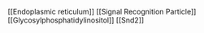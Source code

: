 [[Endoplasmic reticulum]]
[[Signal Recognition Particle]]
[[Glycosylphosphatidylinositol]]
[[Snd2]]

